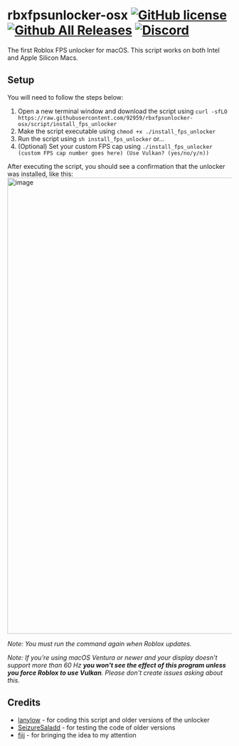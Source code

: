 # rbxfpsunlocker-osx [![GitHub license](https://img.shields.io/github/license/lanylow/rbxfpsunlocker-osx?color=informational)](https://github.com/lanylow/rbxfpsunlocker-osx/blob/main/LICENSE) [![Github All Releases](https://img.shields.io/github/downloads/lanylow/rbxfpsunlocker-osx/total.svg?color=informational)]() [![Discord](https://img.shields.io/badge/chat-discord-informational)](https://discord.gg/MrtJvV5tKv)

The first Roblox FPS unlocker for macOS. This script works on both Intel and Apple Silicon Macs.

## Setup

You will need to follow the steps below:

1. Open a new terminal window and download the script using `curl -sfLO https://raw.githubusercontent.com/92959/rbxfpsunlocker-osx/script/install_fps_unlocker`
2. Make the script executable using `chmod +x ./install_fps_unlocker`
3. Run the script using `sh install_fps_unlocker` or...
4. (Optional) Set your custom FPS cap using `./install_fps_unlocker (custom FPS cap number goes here) (Use Vulkan? (yes/no/y/n))`

After executing the script, you should see a confirmation that the unlocker was installed, like this:
<img width="1024" alt="image" src="https://github.com/lanylow/rbxfpsunlocker-osx/assets/31806776/0db1f1ec-5c78-4514-9849-a520860ae2ca">

*Note: You must run the command again when Roblox updates.*

*Note: If you're using macOS Ventura or newer and your display doesn't support more than 60 Hz **you won't see the effect of this program unless you force Roblox to use Vulkan**. Please don't create issues asking about this.*

## Credits
 
 - [lanylow](https://github.com/lanylow) - for coding this script and older versions of the unlocker
 - [SeizureSaladd](https://github.com/SeizureSaladd) - for testing the code of older versions
 - [fjij](https://github.com/fjij) - for bringing the idea to my attention
